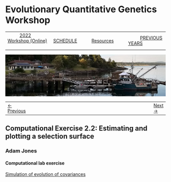 
# Evolutionary Quantitative Genetics Workshop #

|        |        |        |    |
|--------|---------------------------------------------|--------------------|------------------------------------------|
| &nbsp;&nbsp;&nbsp;&nbsp;&nbsp;&nbsp;&nbsp;&nbsp;&nbsp; [2022 Workshop (Online)](/index.html) &nbsp;&nbsp;&nbsp;&nbsp;&nbsp;&nbsp;&nbsp;&nbsp;&nbsp; | &nbsp;&nbsp;&nbsp;&nbsp;&nbsp;&nbsp;&nbsp;&nbsp;&nbsp;&nbsp;&nbsp;&nbsp; [SCHEDULE](schedule.html) &nbsp;&nbsp;&nbsp;&nbsp;&nbsp;&nbsp;&nbsp;&nbsp;&nbsp; | &nbsp;&nbsp;&nbsp;&nbsp;&nbsp;&nbsp;&nbsp;&nbsp;&nbsp;&nbsp;&nbsp;&nbsp; [Resources](resources.html) &nbsp;&nbsp;&nbsp;&nbsp;&nbsp;&nbsp;&nbsp;&nbsp;&nbsp; | &nbsp;&nbsp;&nbsp;&nbsp;&nbsp;&nbsp;&nbsp;&nbsp;&nbsp; [PREVIOUS YEARS](previous.html) &nbsp;&nbsp;&nbsp;&nbsp;&nbsp;&nbsp; |


<div align="left">
<img src="/media/FHLimage2018b.jpg" alt="FHL waterfront in 2018">
</div>

<table><tr><td><a href="lecture2-2.html">&larr; Previous</a></td><td width="772">&nbsp;</td><td> <a href="lecture3-1.html">Next &rarr;</a></td></tr></table>

## Computational Exercise 2.2: Estimating and plotting a selection surface ##

### Adam Jones ###

#### Computational lab exercise ####

[Simulation of evolution of covariances](https://docs.google.com/document/d/17JlzmWAaFoOnjz-haEA2oJKzxSZXMDhf/edit?usp=sharing&ouid=100704143279937220613&rtpof=true&sd=true)
